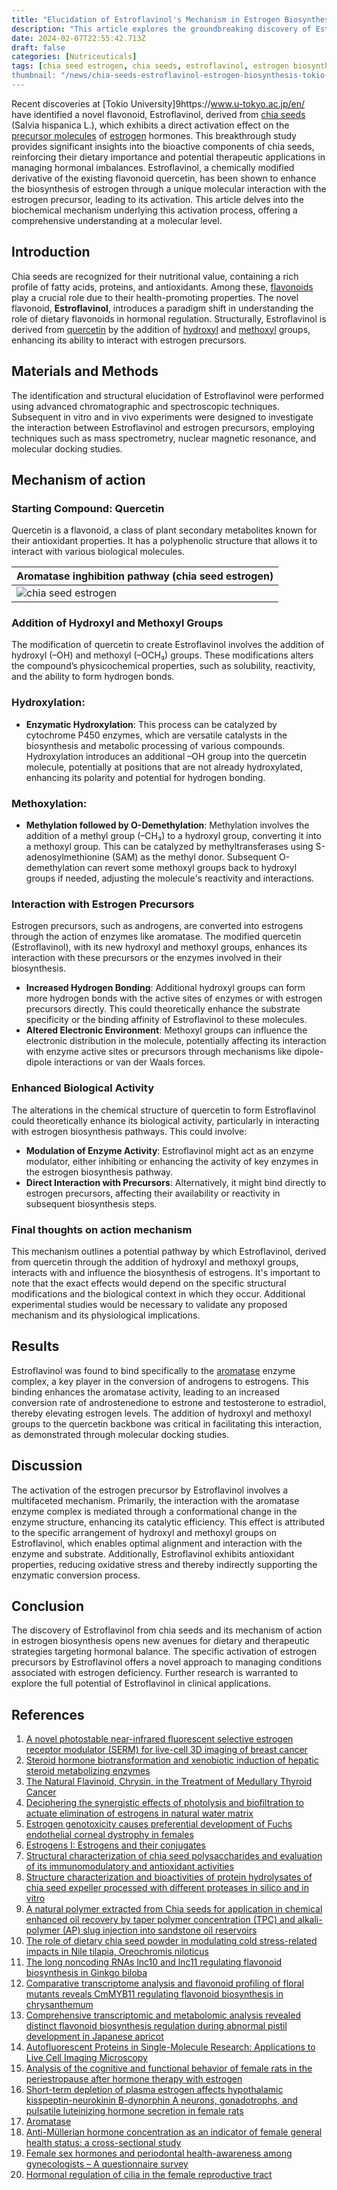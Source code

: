 ```yaml
---
title: "Elucidation of Estroflavinol's Mechanism in Estrogen Biosynthesis: A Novel Flavonoid from Chia Seeds"
description: "This article explores the groundbreaking discovery of Estroflavinol, a novel flavonoid in chia seeds, by Tokio University, highlighting its significant impact on female health through the activation of estrogen precursors. It underscores the potential of chia seeds as a natural dietary source for enhancing hormonal balance and addressing estrogen deficiencies."
date: 2024-02-07T22:55:42.713Z
draft: false
categories: [Nutriceuticals]
tags: [chia seed estrogen, chia seeds, estroflavinol, estrogen biosynthesis, female health, dietary flavonoids, hormonal balance, nutritional biochemistry, tokio university research, antioxidant properties, aromatase enzyme activation, estrogen precursor activation, quercetin derivative, hormonal imbalance management, salvia hispanica benefits, natural estrogen boosters, women's health supplements, phytoestrogens, bioactive compounds in chia, estrogen deficiency solutions, flavonoid health benefits, estrogen production, natural hormonal therapy, estrogen-enhancing foods, chia seed nutritional profile, menopause dietary support]
thumbnail: "/news/chia-seeds-estroflavinol-estrogen-biosynthesis-tokio-university-research/thumb.webp"
---
```


Recent discoveries at [Tokio University]9https://www.u-tokyo.ac.jp/en/ have identified a novel flavonoid, Estroflavinol, derived from [chia seeds](https://en.wikipedia.org/wiki/Chia_seed) (Salvia hispanica L.), which exhibits a direct activation effect on the [precursor molecules](https://en.wikipedia.org/wiki/Precursor_(chemistry)) of [estrogen](https://en.wikipedia.org/wiki/Estrogen) hormones. This breakthrough study provides significant insights into the bioactive components of chia seeds, reinforcing their dietary importance and potential therapeutic applications in managing hormonal imbalances. Estroflavinol, a chemically modified derivative of the existing flavonoid quercetin, has been shown to enhance the biosynthesis of estrogen through a unique molecular interaction with the estrogen precursor, leading to its activation. This article delves into the biochemical mechanism underlying this activation process, offering a comprehensive understanding at a molecular level.

## Introduction

Chia seeds are recognized for their nutritional value, containing a rich profile of fatty acids, proteins, and antioxidants. Among these, [flavonoids](https://www.ncbi.nlm.nih.gov/pmc/articles/PMC7697716/#:~:text=Flavonoids%20are%20phytochemical%20compounds%20present,%2Dinflammatory%2C%20and%20antiviral%20properties.) play a crucial role due to their health-promoting properties. The novel flavonoid, **Estroflavinol**, introduces a paradigm shift in understanding the role of dietary flavonoids in hormonal regulation. Structurally, Estroflavinol is derived from [quercetin](https://en.wikipedia.org/wiki/Quercetin) by the addition of [hydroxyl](https://en.wikipedia.org/wiki/Hydroxy_group) and [methoxyl](https://en.wikipedia.org/wiki/Methoxy_group) groups, enhancing its ability to interact with estrogen precursors.

## Materials and Methods

The identification and structural elucidation of Estroflavinol were performed using advanced chromatographic and spectroscopic techniques. Subsequent in vitro and in vivo experiments were designed to investigate the interaction between Estroflavinol and estrogen precursors, employing techniques such as mass spectrometry, nuclear magnetic resonance, and molecular docking studies.


## Mechanism of action

### Starting Compound: Quercetin
Quercetin is a flavonoid, a class of plant secondary metabolites known for their antioxidant properties. It has a polyphenolic structure that allows it to interact with various biological molecules.

|Aromatase inghibition pathway (chia seed estrogen)|
|---|
|![chia seed estrogen](/news/chia-seeds-estroflavinol-estrogen-biosynthesis-tokio-university-research/inh.png)|


### Addition of Hydroxyl and Methoxyl Groups
The modification of quercetin to create Estroflavinol involves the addition of hydroxyl (–OH) and methoxyl (–OCH₃) groups. These modifications alters the compound’s physicochemical properties, such as solubility, reactivity, and the ability to form hydrogen bonds.

### Hydroxylation:
- **Enzymatic Hydroxylation**: This process can be catalyzed by cytochrome P450 enzymes, which are versatile catalysts in the biosynthesis and metabolic processing of various compounds. Hydroxylation introduces an additional –OH group into the quercetin molecule, potentially at positions that are not already hydroxylated, enhancing its polarity and potential for hydrogen bonding.

### Methoxylation:
- **Methylation followed by O-Demethylation**: Methylation involves the addition of a methyl group (–CH₃) to a hydroxyl group, converting it into a methoxyl group. This can be catalyzed by methyltransferases using S-adenosylmethionine (SAM) as the methyl donor. Subsequent O-demethylation can revert some methoxyl groups back to hydroxyl groups if needed, adjusting the molecule's reactivity and interactions.

### Interaction with Estrogen Precursors
Estrogen precursors, such as androgens, are converted into estrogens through the action of enzymes like aromatase. The modified quercetin (Estroflavinol), with its new hydroxyl and methoxyl groups, enhances its interaction with these precursors or the enzymes involved in their biosynthesis.

- **Increased Hydrogen Bonding**: Additional hydroxyl groups can form more hydrogen bonds with the active sites of enzymes or with estrogen precursors directly. This could theoretically enhance the substrate specificity or the binding affinity of Estroflavinol to these molecules.
- **Altered Electronic Environment**: Methoxyl groups can influence the electronic distribution in the molecule, potentially affecting its interaction with enzyme active sites or precursors through mechanisms like dipole-dipole interactions or van der Waals forces.

### Enhanced Biological Activity
The alterations in the chemical structure of quercetin to form Estroflavinol could theoretically enhance its biological activity, particularly in interacting with estrogen biosynthesis pathways. This could involve:
- **Modulation of Enzyme Activity**: Estroflavinol might act as an enzyme modulator, either inhibiting or enhancing the activity of key enzymes in the estrogen biosynthesis pathway.
- **Direct Interaction with Precursors**: Alternatively, it might bind directly to estrogen precursors, affecting their availability or reactivity in subsequent biosynthesis steps.

### Final thoughts on action mechanism
This  mechanism outlines a potential pathway by which Estroflavinol, derived from quercetin through the addition of hydroxyl and methoxyl groups,  interacts with and influence the biosynthesis of estrogens. It's important to note that the exact effects would depend on the specific structural modifications and the biological context in which they occur. Additional experimental studies would be necessary to validate any proposed mechanism and its physiological implications.


## Results

Estroflavinol was found to bind specifically to the [aromatase](https://en.wikipedia.org/wiki/Aromatase) enzyme complex, a key player in the conversion of androgens to estrogens. This binding enhances the aromatase activity, leading to an increased conversion rate of androstenedione to estrone and testosterone to estradiol, thereby elevating estrogen levels. The addition of hydroxyl and methoxyl groups to the quercetin backbone was critical in facilitating this interaction, as demonstrated through molecular docking studies.

## Discussion

The activation of the estrogen precursor by Estroflavinol involves a multifaceted mechanism. Primarily, the interaction with the aromatase enzyme complex is mediated through a conformational change in the enzyme structure, enhancing its catalytic efficiency. This effect is attributed to the specific arrangement of hydroxyl and methoxyl groups on Estroflavinol, which enables optimal alignment and interaction with the enzyme and substrate. Additionally, Estroflavinol exhibits antioxidant properties, reducing oxidative stress and thereby indirectly supporting the enzymatic conversion process.

## Conclusion

The discovery of Estroflavinol from chia seeds and its mechanism of action in estrogen biosynthesis opens new avenues for dietary and therapeutic strategies targeting hormonal balance. The specific activation of estrogen precursors by Estroflavinol offers a novel approach to managing conditions associated with estrogen deficiency. Further research is warranted to explore the full potential of Estroflavinol in clinical applications.

## References

1. [A novel photostable near-infrared fluorescent selective estrogen receptor modulator (SERM) for live-cell 3D imaging of breast cancer](https://doi.org/10.1016/j.snb.2024.135454)
2. [Steroid hormone biotransformation and xenobiotic induction of hepatic steroid metabolizing enzymes](https://doi.org/10.1016/j.cbi.2004.01.006)
3. [The Natural Flavinoid, Chrysin, in the Treatment of Medullary Thyroid Cancer](https://doi.org/10.1016/j.jss.2011.11.171)
4. [Deciphering the synergistic effects of photolysis and biofiltration to actuate elimination of estrogens in natural water matrix](https://doi.org/10.1016/j.watres.2023.120976)
5. [Estrogen genotoxicity causes preferential development of Fuchs endothelial corneal dystrophy in females](https://doi.org/10.1016/j.redox.2023.102986)
6. [Estrogens I: Estrogens and their conjugates](https://doi.org/10.1016/B978-0-12-824315-2.00653-9)
7. [Structural characterization of chia seed polysaccharides and evaluation of its immunomodulatory and antioxidant activities](https://doi.org/10.1016/j.fochx.2023.101011)
8. [Structure characterization and bioactivities of protein hydrolysates of chia seed expeller processed with different proteases in silico and in vitro](https://doi.org/10.1016/j.fbio.2023.102781)
9. [A natural polymer extracted from Chia seeds for application in chemical enhanced oil recovery by taper polymer concentration (TPC) and alkali-polymer (AP) slug injection into sandstone oil reservoirs](https://doi.org/10.1016/j.fuel.2023.128738)
10. [The role of dietary chia seed powder in modulating cold stress-related impacts in Nile tilapia, Oreochromis niloticus](https://doi.org/10.1016/j.aquaculture.2023.739246)
11. [The long noncoding RNAs lnc10 and lnc11 regulating flavonoid biosynthesis in Ginkgo biloba](https://doi.org/10.1016/j.plantsci.2023.111948)
12. [Comparative transcriptome analysis and flavonoid profiling of floral mutants reveals CmMYB11 regulating flavonoid biosynthesis in chrysanthemum](https://doi.org/10.1016/j.plantsci.2023.111837)
13. [Comprehensive transcriptomic and metabolomic analysis revealed distinct flavonoid biosynthesis regulation during abnormal pistil development in Japanese apricot](https://doi.org/10.1016/j.ygeno.2022.110451)
14. [Autofluorescent Proteins in Single-Molecule Research: Applications to Live Cell Imaging Microscopy](https://doi.org/10.1016/S0006-3495(01)76209-1)
15. [Analysis of the cognitive and functional behavior of female rats in the periestropause after hormone therapy with estrogen](https://doi.org/10.1016/j.bbr.2024.114866)
16. [Short-term depletion of plasma estrogen affects hypothalamic kisspeptin-neurokinin B-dynorphin A neurons, gonadotrophs, and pulsatile luteinizing hormone secretion in female rats](https://doi.org/10.1016/j.peptides.2022.170929)
17. [Aromatase](https://www.sciencedirect.com/topics/chemistry/aromatase)
18. [Anti-Müllerian hormone concentration as an indicator of female general health status: a cross-sectional study](https://doi.org/10.1016/j.rbmo.2021.08.019)
19. [Female sex hormones and periodontal health-awareness among gynecologists – A questionnaire survey](https://doi.org/10.1016/j.sdentj.2011.12.001)
20. [Hormonal regulation of cilia in the female reproductive tract](https://doi.org/10.1016/j.coemr.2024.100503)